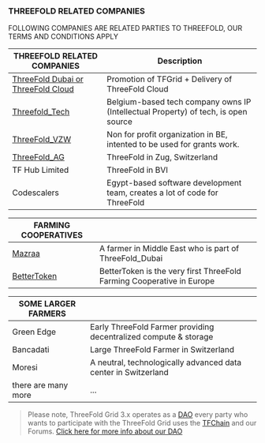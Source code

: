 ### THREEFOLD RELATED COMPANIES

FOLLOWING COMPANIES ARE RELATED PARTIES TO THREEFOLD, OUR TERMS AND CONDITIONS APPLY 

| THREEFOLD RELATED COMPANIES                                     | Description                                                                        |
| --------------------------------------------------------------- | ---------------------------------------------------------------------------------- |
| [ThreeFold Dubai or ThreeFold Cloud](./threefold_dubai.md) | Promotion of TFGrid + Delivery of ThreeFold Cloud                                  |
| [Threefold_Tech](./threefold_tech.md)                      | Belgium-based tech company owns IP (Intellectual Property) of tech, is open source |
| [ThreeFold_VZW](./threefold_vzw.md)                        | Non for profit organization in BE, intented to be used for grants work.            |
| [ThreeFold_AG](./threefold_ag.md)                          | ThreeFold in Zug, Switzerland                                                      |
| TF Hub Limited                                                  | ThreeFold in BVI                                                                   |
| Codescalers                                                     | Egypt-based software development team, creates a lot of code for ThreeFold         |


| FARMING COOPERATIVES                 |                                                  |
| ------------------------------------ | ------------------------------------------------ |
| [Mazraa](./mazraa.md)           | A farmer in Middle East who is part of ThreeFold_Dubai |
| [BetterToken](./bettertoken.md) | BetterToken is the very first ThreeFold Farming Cooperative in Europe        |


| SOME LARGER FARMERS |                                                                  |
| ------------------- | ---------------------------------------------------------------- |
| Green Edge          | Early ThreeFold Farmer providing decentralized compute & storage |
| Bancadati           | Large ThreeFold Farmer in Switzerland                            |
| Moresi              | A neutral, technologically advanced data center in Switzerland   |
| there are many more | ...                                                              |

> Please note, ThreeFold Grid 3.x operates as a [DAO](./dao/dao.md) every party who wants to participate with the ThreeFold Grid uses the [TFChain](./tfchain.md) and our Forums.
> [Click here for more info about our DAO](./dao/tfdao.md)